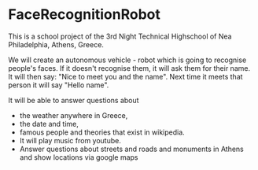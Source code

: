 # FaceRecognitionRobot
This is a school project of the 3rd Night Technical Highschool of Nea Philadelphia, Athens, Greece. 

We will create an autonomous vehicle - robot which is going to recognise people's faces. 
If it doesn't recognise them, it will ask them for their name. 
It will then say: "Nice to meet you and the name".
Next time it meets that person it will say "Hello name".

It will be able to answer questions about
<ul>
  <li>the weather anywhere in Greece,</li>
  <li>the date and time,</li>
  <li>famous people and theories that exist in wikipedia.</li>
  <li>It will play music from youtube.</li>
  <li>Answer questions about streets and roads and monuments in Athens and show locations via google maps</li>
</ul>

